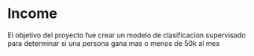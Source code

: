 # Income


El objetivo del proyecto fue crear un modelo de clasificacion supervisado para determinar si una persona gana mas o menos de 50k al mes
